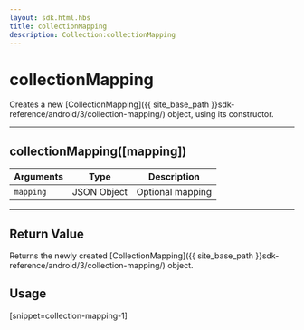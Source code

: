 ```yaml
---
layout: sdk.html.hbs
title: collectionMapping
description: Collection:collectionMapping
---
```

  

# collectionMapping
Creates a new [CollectionMapping]({{ site_base_path }}sdk-reference/android/3/collection-mapping/) object, using its constructor.

---

## collectionMapping([mapping])

| Arguments | Type | Description |
|---------------|---------|----------------------------------------|
| ``mapping`` | JSON Object | Optional mapping |

---

## Return Value

Returns the newly created [CollectionMapping]({{ site_base_path }}sdk-reference/android/3/collection-mapping/) object.

## Usage

[snippet=collection-mapping-1]
